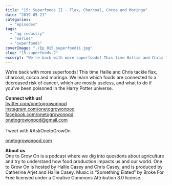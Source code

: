 ```yaml
---
title: "15: Superfoods II - Flax, Charcoal, Cocoa and Moringa"
date: "2019-05-21"
categories: 
  - "episodes"
tags: 
  - "ag-industry"
  - "series"
  - "superfoods"
coverImage: "./Ep_015_superfoodii.jpg"
slug: "15-superfoods-2"
excerpt: "We’re back with more superfoods! This time Hallie and Chris tackle flax, charcoal, cocoa and moringa. We learn which foods are connected to a decreased risk of cancer, which are mostly useless, and what to do if you've been poisoned in the Harry Potter universe."
---
```


We’re back with more superfoods! This time Hallie and Chris tackle flax, charcoal, cocoa and moringa. We learn which foods are connected to a decreased risk of cancer, which are mostly useless, and what to do if you've been poisoned in the Harry Potter universe.

**Connect with us!**  
[twitter.com/onetogrowonpod](http://twitter.com/onetogrowonpod)  
[instagram.com/onetogrowonpod  
](http://instagram.com/onetogrowonpod)[facebook.com/onetogrowonpod  
](http://facebook.com/onetogrowonpod)[onetogrowonpod@gmail.com  
](mailto:onetogrowonpod@gmail.com)  
Tweet with #AskOnetoGrowOn  
  
[onetogrowonpod.com](http://onetogrowonpod.com/)

**About us**  
One to Grow On is a podcast where we dig into questions about agriculture and try to understand how food production impacts us and our world. One to Grow On is hosted by Hallie Casey and Chris Casey, and is produced by Catherine Arjet and Hallie Casey. Music is “Something Elated” by Broke For Free licensed under a Creative Commons Attribution 3.0 license.
